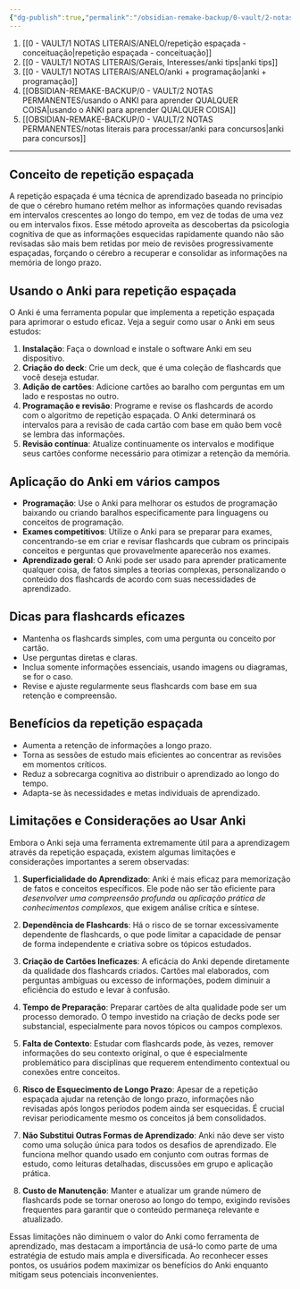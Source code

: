 ```yaml
---
{"dg-publish":true,"permalink":"/obsidian-remake-backup/0-vault/2-notas-permanentes/guia-abrangente-para-repeticao-espacada-e-anki/","tags":["permanente"],"dgHomeLink":true,"dgShowLocalGraph":true,"dgShowFileTree":true,"dgEnableSearch":true,"noteIcon":""}
---
```



1. [[0 - VAULT/1 NOTAS LITERAIS/ANELO/repetição espaçada - conceituação\|repetição espaçada - conceituação]]
2. [[0 - VAULT/1 NOTAS LITERAIS/Gerais, Interesses/anki tips\|anki tips]]
3. [[0 - VAULT/1 NOTAS LITERAIS/ANELO/anki + programação\|anki + programação]]
4. [[OBSIDIAN-REMAKE-BACKUP/0 - VAULT/2 NOTAS PERMANENTES/usando o ANKI para aprender QUALQUER COISA\|usando o ANKI para aprender QUALQUER COISA]]
5. [[OBSIDIAN-REMAKE-BACKUP/0 - VAULT/2 NOTAS PERMANENTES/notas literais para processar/anki para concursos\|anki para concursos]]

---

## Conceito de repetição espaçada
A repetição espaçada é uma técnica de aprendizado baseada no princípio de que o cérebro humano retém melhor as informações quando revisadas em intervalos crescentes ao longo do tempo, em vez de todas de uma vez ou em intervalos fixos. Esse método aproveita as descobertas da psicologia cognitiva de que as informações esquecidas rapidamente quando não são revisadas são mais bem retidas por meio de revisões progressivamente espaçadas, forçando o cérebro a recuperar e consolidar as informações na memória de longo prazo.

## Usando o Anki para repetição espaçada
O Anki é uma ferramenta popular que implementa a repetição espaçada para aprimorar o estudo eficaz. Veja a seguir como usar o Anki em seus estudos:

1. **Instalação**: Faça o download e instale o software Anki em seu dispositivo.
2. **Criação do deck**: Crie um deck, que é uma coleção de flashcards que você deseja estudar.
3. **Adição de cartões**: Adicione cartões ao baralho com perguntas em um lado e respostas no outro.
4. **Programação e revisão**: Programe e revise os flashcards de acordo com o algoritmo de repetição espaçada. O Anki determinará os intervalos para a revisão de cada cartão com base em quão bem você se lembra das informações.
5. **Revisão contínua**: Atualize continuamente os intervalos e modifique seus cartões conforme necessário para otimizar a retenção da memória.

## Aplicação do Anki em vários campos
- **Programação**: Use o Anki para melhorar os estudos de programação baixando ou criando baralhos especificamente para linguagens ou conceitos de programação.
- **Exames competitivos**: Utilize o Anki para se preparar para exames, concentrando-se em criar e revisar flashcards que cubram os principais conceitos e perguntas que provavelmente aparecerão nos exames.
- **Aprendizado geral**: O Anki pode ser usado para aprender praticamente qualquer coisa, de fatos simples a teorias complexas, personalizando o conteúdo dos flashcards de acordo com suas necessidades de aprendizado.

## Dicas para flashcards eficazes
- Mantenha os flashcards simples, com uma pergunta ou conceito por cartão.
- Use perguntas diretas e claras.
- Inclua somente informações essenciais, usando imagens ou diagramas, se for o caso.
- Revise e ajuste regularmente seus flashcards com base em sua retenção e compreensão.

## Benefícios da repetição espaçada
- Aumenta a retenção de informações a longo prazo.
- Torna as sessões de estudo mais eficientes ao concentrar as revisões em momentos críticos.
- Reduz a sobrecarga cognitiva ao distribuir o aprendizado ao longo do tempo.
- Adapta-se às necessidades e metas individuais de aprendizado.
## Limitações e Considerações ao Usar Anki
Embora o Anki seja uma ferramenta extremamente útil para a aprendizagem através da repetição espaçada, existem algumas limitações e considerações importantes a serem observadas:

1. **Superficialidade do Aprendizado**: Anki é mais eficaz para memorização de fatos e conceitos específicos. Ele pode não ser tão eficiente para *desenvolver uma compreensão profunda* ou *aplicação prática de conhecimentos complexos*, que exigem análise crítica e síntese.

2. **Dependência de Flashcards**: Há o risco de se tornar excessivamente dependente de flashcards, o que pode limitar a capacidade de pensar de forma independente e criativa sobre os tópicos estudados.

3. **Criação de Cartões Ineficazes**: A eficácia do Anki depende diretamente da qualidade dos flashcards criados. Cartões mal elaborados, com perguntas ambíguas ou excesso de informações, podem diminuir a eficiência do estudo e levar à confusão.

4. **Tempo de Preparação**: Preparar cartões de alta qualidade pode ser um processo demorado. O tempo investido na criação de decks pode ser substancial, especialmente para novos tópicos ou campos complexos.

5. **Falta de Contexto**: Estudar com flashcards pode, às vezes, remover informações do seu contexto original, o que é especialmente problemático para disciplinas que requerem entendimento contextual ou conexões entre conceitos.

6. **Risco de Esquecimento de Longo Prazo**: Apesar de a repetição espaçada ajudar na retenção de longo prazo, informações não revisadas após longos períodos podem ainda ser esquecidas. É crucial revisar periodicamente mesmo os conceitos já bem consolidados.

7. **Não Substitui Outras Formas de Aprendizado**: Anki não deve ser visto como uma solução única para todos os desafios de aprendizado. Ele funciona melhor quando usado em conjunto com outras formas de estudo, como leituras detalhadas, discussões em grupo e aplicação prática.

8. **Custo de Manutenção**: Manter e atualizar um grande número de flashcards pode se tornar oneroso ao longo do tempo, exigindo revisões frequentes para garantir que o conteúdo permaneça relevante e atualizado.

Essas limitações não diminuem o valor do Anki como ferramenta de aprendizado, mas destacam a importância de usá-lo como parte de uma estratégia de estudo mais ampla e diversificada. Ao reconhecer esses pontos, os usuários podem maximizar os benefícios do Anki enquanto mitigam seus potenciais inconvenientes.
